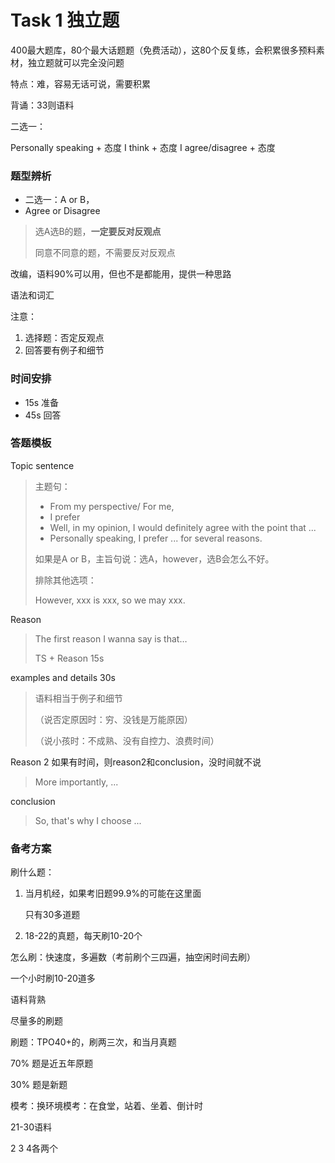 # Task 1 独立题

400最大题库，80个最大话题题（免费活动），这80个反复练，会积累很多预料素材，独立题就可以完全没问题

特点：难，容易无话可说，需要积累

背诵：33则语料



二选一：

Personally speaking + 态度 I think + 态度
I agree/disagree + 态度



### 题型辨析

- 二选一：A or B，
- Agree or Disagree

> 选A选B的题，**一定要反对反观点**
>
> 同意不同意的题，不需要反对反观点

改编，语料90%可以用，但也不是都能用，提供一种思路

语法和词汇

注意：

1. 选择题：否定反观点
2. 回答要有例子和细节

### 时间安排

- 15s 准备
- 45s 回答

### 答题模板

Topic sentence 

> 主题句：
>
> - From my perspective/ For me,  
> - I prefer
> - Well, in my opinion, I would definitely agree with the point that ...
> - Personally speaking, I prefer ... for several reasons.
>
> 如果是A or B，主旨句说：选A，however，选B会怎么不好。
>
> 排除其他选项：
>
> However, xxx is xxx, so we may xxx.

Reason

> The first reason I wanna say is that…
>
> TS + Reason 15s

examples and details 30s

> 语料相当于例子和细节
>
> （说否定原因时：穷、没钱是万能原因）
>
> （说小孩时：不成熟、没有自控力、浪费时间）

Reason 2 如果有时间，则reason2和conclusion，没时间就不说

> More importantly, ...

conclusion

>So, that's why I choose ... 



### 备考方案

刷什么题：

1. 当月机经，如果考旧题99.9%的可能在这里面

   只有30多道题

2. 18-22的真题，每天刷10-20个



怎么刷：快速度，多遍数（考前刷个三四遍，抽空闲时间去刷）

一个小时刷10-20道多



语料背熟

尽量多的刷题



刷题：TPO40+的，刷两三次，和当月真题

70% 题是近五年原题

30% 题是新题



模考：换环境模考：在食堂，站着、坐着、倒计时

21-30语料

2 3 4各两个
